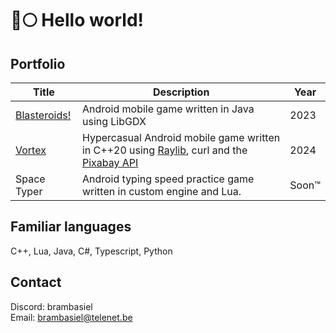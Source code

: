 # 🐺🌕 Hello world!

## Portfolio
| Title | Description | Year | 
| -------------- | --------- | -- |
| [Blasteroids!](https://play.google.com/store/apps/details?id=com.doomhowl.blasteroids) | Android mobile game written in Java using LibGDX | 2023 |
| [Vortex](https://play.google.com/store/apps/details?id=com.doomhowl.vortex) | Hypercasual Android mobile game written in C++20 using [Raylib](https://github.com/raysan5/raylib), curl and the [Pixabay API](https://pixabay.com/service/about/api/) | 2024 |
| Space Typer | Android typing speed practice game written in custom engine and Lua. | Soon™ |

## Familiar languages
C++, Lua, Java, C#, Typescript, Python

## Contact
Discord: brambasiel<br>
Email: brambasiel@telenet.be

